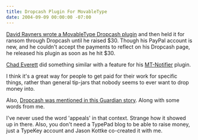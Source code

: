 ```yaml
---
title: Dropcash Plugin For MovableType
date: 2004-09-09 00:00:00 -07:00
---
```


<p>
<a href="http://www.rayners.org/2004/09/08/dropcash_plugin_10/index.php">David Rayners wrote a MovableType Dropcash plugin</a> and then held it for ransom through Dropcash until he raised $30. Though his PayPal account is new, and he couldn't accept the payments to reflect on his Dropcash page, he released his plugin as soon as he hit $30.
</p>
<a href="http://jayseae.cxliv.org/2004/09/08/entry_notifications.html">Chad Everett</a> did something similar with a feature for his <a href="http://jayseae.cxliv.org/movable_type/notifier/">MT-Notifier</a> plugin.
</p>
<p>
I think it's a great way for people to get paid for their work for specific things, rather than general tip-jars that nobody seems to ever want to drop money into.
</p>
<p>
Also, <a href="http://www.guardian.co.uk/online/story/0,3605,1299697,00.html">Dropcash was mentioned in this Guardian story</a>. Along with some words from me.
</p>
<p>
I've never used the word 'appeals' in that context. Strange how it showed up in there. Also, you don't need a TypePad blog to be able to raise money, just a TypeKey account and Jason Kottke co-created it with me.
</p>
